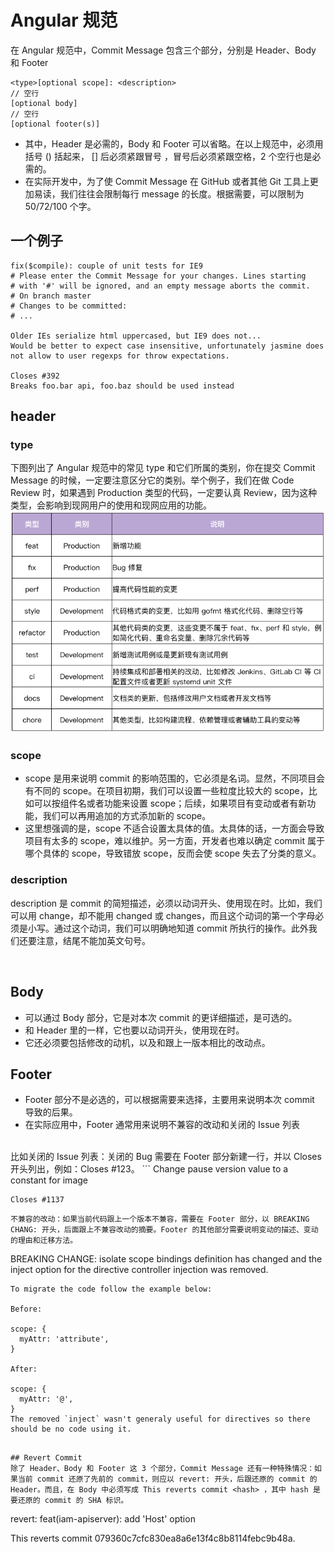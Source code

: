 # Angular 规范
在 Angular 规范中，Commit Message 包含三个部分，分别是 Header、Body 和 Footer
```
<type>[optional scope]: <description>
// 空行
[optional body]
// 空行
[optional footer(s)]
```
- 其中，Header 是必需的，Body 和 Footer 可以省略。在以上规范中，<scope>必须用括号 () 括起来， <type>[<scope>] 后必须紧跟冒号 ，冒号后必须紧跟空格，2 个空行也是必需的。
- 在实际开发中，为了使 Commit Message 在 GitHub 或者其他 Git 工具上更加易读，我们往往会限制每行 message 的长度。根据需要，可以限制为 50/72/100 个字。

## 一个例子
```
fix($compile): couple of unit tests for IE9
# Please enter the Commit Message for your changes. Lines starting
# with '#' will be ignored, and an empty message aborts the commit.
# On branch master
# Changes to be committed:
# ...

Older IEs serialize html uppercased, but IE9 does not...
Would be better to expect case insensitive, unfortunately jasmine does
not allow to user regexps for throw expectations.

Closes #392
Breaks foo.bar api, foo.baz should be used instead
```

## header
### type
下图列出了 Angular 规范中的常见 type 和它们所属的类别，你在提交 Commit Message 的时候，一定要注意区分它的类别。举个例子，我们在做 Code Review 时，如果遇到 Production 类型的代码，一定要认真 Review，因为这种类型，会影响到现网用户的使用和现网应用的功能。
<img src="./pics/Angular Types.webp" />

### scope
- scope 是用来说明 commit 的影响范围的，它必须是名词。显然，不同项目会有不同的 scope。在项目初期，我们可以设置一些粒度比较大的 scope，比如可以按组件名或者功能来设置 scope；后续，如果项目有变动或者有新功能，我们可以再用追加的方式添加新的 scope。
- 这里想强调的是，scope 不适合设置太具体的值。太具体的话，一方面会导致项目有太多的 scope，难以维护。另一方面，开发者也难以确定 commit 属于哪个具体的 scope，导致错放 scope，反而会使 scope 失去了分类的意义。

### description
description 是 commit 的简短描述，必须以动词开头、使用现在时。比如，我们可以用 change，却不能用 changed 或 changes，而且这个动词的第一个字母必须是小写。通过这个动词，我们可以明确地知道 commit 所执行的操作。此外我们还要注意，结尾不能加英文句号。

<br>

## Body
- 可以通过 Body 部分，它是对本次 commit 的更详细描述，是可选的。
- 和 Header 里的一样，它也要以动词开头，使用现在时。
- 它还必须要包括修改的动机，以及和跟上一版本相比的改动点。

## Footer
- Footer 部分不是必选的，可以根据需要来选择，主要用来说明本次 commit 导致的后果。
- 在实际应用中，Footer 通常用来说明不兼容的改动和关闭的 Issue 列表
<br>
比如关闭的 Issue 列表：关闭的 Bug 需要在 Footer 部分新建一行，并以 Closes 开头列出，例如：Closes #123。
```
Change pause version value to a constant for image
    
    Closes #1137
```
不兼容的改动：如果当前代码跟上一个版本不兼容，需要在 Footer 部分，以 BREAKING CHANG: 开头，后面跟上不兼容改动的摘要。Footer 的其他部分需要说明变动的描述、变动的理由和迁移方法。

```
BREAKING CHANGE: isolate scope bindings definition has changed and
    the inject option for the directive controller injection was removed.

    To migrate the code follow the example below:

    Before:

    scope: {
      myAttr: 'attribute',
    }

    After:

    scope: {
      myAttr: '@',
    }
    The removed `inject` wasn't generaly useful for directives so there should be no code using it.
```

## Revert Commit
除了 Header、Body 和 Footer 这 3 个部分，Commit Message 还有一种特殊情况：如果当前 commit 还原了先前的 commit，则应以 revert: 开头，后跟还原的 commit 的 Header。而且，在 Body 中必须写成 This reverts commit <hash> ，其中 hash 是要还原的 commit 的 SHA 标识。
```
revert: feat(iam-apiserver): add 'Host' option

This reverts commit 079360c7cfc830ea8a6e13f4c8b8114febc9b48a.
```